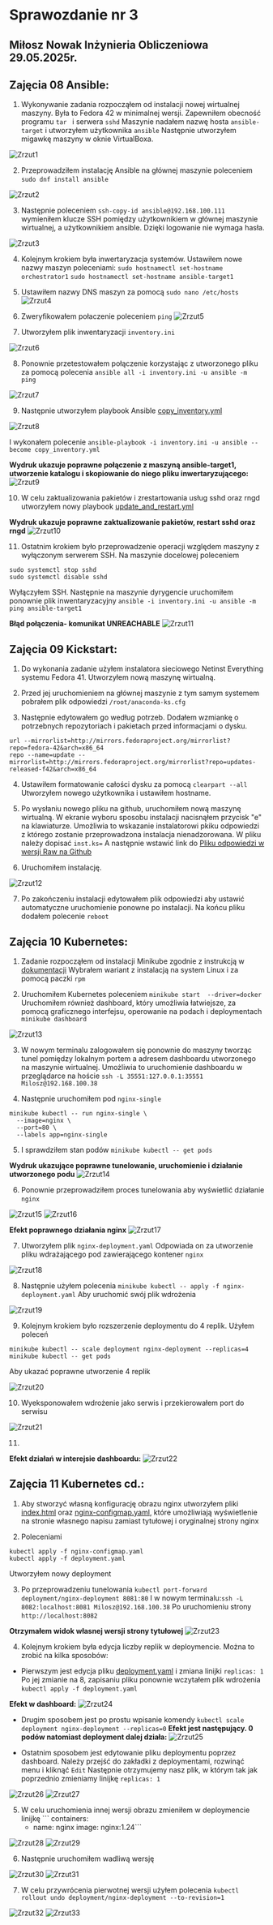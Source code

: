 # Sprawozdanie nr 3

## Miłosz Nowak Inżynieria Obliczeniowa 29.05.2025r.

## Zajęcia 08 Ansible:

1. Wykonywanie zadania rozpocząłem od instalacji nowej wirtualnej maszyny. Była to Fedora 42 w minimalnej wersji. Zapewniłem obecność programu ```tar ```
i serwera ```sshd```
Maszynie nadałem nazwę hosta ```ansible-target``` i utworzyłem użytkownika ```ansible```
Następnie utworzyłem migawkę maszyny w oknie VirtualBoxa.
 
![Zrzut1](screenshots/Zrzut1.png)

2. Przeprowadziłem instalację Ansible na głównej maszynie poleceniem ```sudo dnf install ansible```

![Zrzut2](screenshots/Zrzut2.png)

3. Następnie poleceniem ```ssh-copy-id ansible@192.168.100.111```
wymieniłem klucze SSH pomiędzy użytkownikiem w głównej maszynie wirtualnej, a użytkownikiem ansible. Dzięki logowanie nie wymaga hasła.

![Zrzut3](screenshots/Zrzut3.png)

4. Kolejnym krokiem była inwertaryzacja systemów. Ustawiłem nowe nazwy maszyn poleceniami:
```sudo hostnamectl set-hostname orchestrator1```
```sudo hostnamectl set-hostname ansible-target1```
5. Ustawiłem nazwy DNS maszyn za pomocą ```sudo nano /etc/hosts```
![Zrzut4](screenshots/Zrzut-A4.jpg)

6. Zweryfikowałem połaczenie poleceniem ```ping```
![Zrzut5](screenshots/Zrzut-A5.jpg)

7. Utworzyłem plik inwentaryzacji ```inventory.ini```

![Zrzut6](screenshots/Zrzut-A6.jpg)


8. Ponownie przetestowałem połączenie korzystając z utworzonego pliku za pomocą polecenia ```ansible all -i inventory.ini -u ansible -m ping```

![Zrzut7](screenshots/Zrzut-A7.png)
 

9. Następnie utworzyłem playbook Ansible [copy_inventory.yml](files/copy_inventory.yml)

![Zrzut8](screenshots/Zrzut-A8.png)

I wykonałem polecenie ```ansible-playbook -i inventory.ini -u ansible --become copy_inventory.yml```

**Wydruk ukazuje poprawne połączenie z maszyną ansible-target1, utworzenie katalogu i skopiowanie do niego pliku inwertaryzującego:**
![Zrzut9](screenshots/Zrzut-A9.png)

10. W celu zaktualizowania pakietów i zrestartowania usług sshd oraz rngd utworzyłem nowy playbook [update_and_restart.yml](files/update_and_restart.yml)

**Wydruk ukazuje poprawne zaktualizowanie pakietów, restart sshd oraz rngd**
![Zrzut10](screenshots/Zrzut-A10.png)

11. Ostatnim krokiem było przeprowadzenie operacji względem maszyny z wyłączonym serwerem SSH. Na maszynie docelowej poleceniem
```
sudo systemctl stop sshd
sudo systemctl disable sshd
```
Wyłączyłem SSH. Następnie na maszynie dyrygencie uruchomiłem ponownie plik inwentaryzacyjny ```ansible -i inventory.ini -u ansible -m ping ansible-target1```

**Błąd połączenia- komunikat UNREACHABLE**
![Zrzut11](screenshots/Zrzut-A11.png)

## Zajęcia 09 Kickstart:

1. Do wykonania zadanie użyłem instalatora sieciowego Netinst Everything systemu Fedora 41. Utworzyłem nową maszynę wirtualną.

2. Przed jej uruchomieniem na głównej maszynie z tym samym systemem pobrałem plik odpowiedzi ```/root/anaconda-ks.cfg```

3. Następnie edytowałem go według potrzeb. Dodałem wzmiankę o potrzebnych repozytoriach i pakietach przed informacjami o dysku.
```
url --mirrorlist=http://mirrors.fedoraproject.org/mirrorlist?repo=fedora-42&arch=x86_64
repo --name=update --mirrorlist=http://mirrors.fedoraproject.org/mirrorlist?repo=updates-released-f42&arch=x86_64
```

4. Ustawiłem formatowanie całości dysku za pomocą ```clearpart --all```
Utworzyłem nowego użytkownika i ustawiłem hostname.

5. Po wysłaniu nowego pliku na github, uruchomiłem nową maszynę wirtualną. W ekranie wyboru sposobu instalacji nacisnąłem przycisk "e" na klawiaturze. Umożliwia to wskazanie instalatorowi pkiku odpowiedzi z którego zostanie przeprowadzona instalacja nienadzorowana.
W pliku należy dopisać ```inst.ks=```
A następnie wstawić link do [Pliku odpowiedzi w wersji Raw na Github](https://raw.githubusercontent.com/InzynieriaOprogramowaniaAGH/MDO2025_INO/refs/heads/MN417158/INO/GCL02/MN417158/Sprawozdanie3/files/anaconda-ks.cfg)

6. Uruchomiłem instalację.

![Zrzut12](screenshots/ZrzutFedora)

7. Po zakończeniu instalacji edytowałem plik odpowiedzi aby ustawić automatyczne uruchomienie ponowne po instalacji. Na końcu pliku dodałem polecenie ```reboot```

 
## Zajęcia 10 Kubernetes:

1. Zadanie rozpocząłem od instalacji Minikube zgodnie z instrukcją w [dokumentacji](https://minikube.sigs.k8s.io/docs/start/?arch=%2Flinux%2Fx86-64%2Fstable%2Frpm+package)
Wybrałem wariant z instalacją na system Linux i za pomocą paczki ```rpm```

2. Uruchomiłem Kubernetes poleceniem ```minikube start  --driver=docker```
Uruchomiłem również dashboard, który umożliwia łatwiejsze, za pomocą graficznego interfejsu, operowanie na podach i deploymentach ```minikube dashboard```

![Zrzut13](screenshots/Zrzut5.png)

3. W nowym terminalu zalogowałem się ponownie do maszyny tworząc tunel pomiędzy lokalnym portem a adresem dashboardu utworzonego na maszynie wirtualnej. Umożliwia to uruchomienie dashboardu w przeglądarce na hoście
```ssh -L 35551:127.0.0.1:35551 Milosz@192.168.100.38```

4. Następnie uruchomiłem pod ```nginx-single```
```
minikube kubectl -- run nginx-single \
  --image=nginx \
  --port=80 \
  --labels app=nginx-single
```
5. I sprawdziłem stan podów ```minikube kubectl -- get pods```

**Wydruk ukazujące poprawne tunelowanie, uruchomienie i działanie utworzonego podu**
![Zrzut14](screenshots/Zrzut6.png)

6. Ponownie przeprowadziłem proces tunelowania aby wyświetlić działanie ```nginx```

![Zrzut15](screenshots/Zrzut7.png)
![Zrzut16](screenshots/Zrzut8.png)

**Efekt poprawnego działania nginx**
![Zrzut17](screenshots/Zrzut9.png)

7. Utworzyłem plik ```nginx-deployment.yaml```
Odpowiada on za utworzenie pliku wdrażającego pod zawierającego kontener ```nginx```

![Zrzut18](screenshots/Zrzut10.png)

8. Następnie użyłem polecenia ```minikube kubectl -- apply -f nginx-deployment.yaml```
Aby uruchomić swój plik wdrożenia

![Zrzut19](screenshots/Zrzut11.png)

9. Kolejnym krokiem było rozszerzenie deploymentu do 4 replik. Użyłem poleceń
```
minikube kubectl -- scale deployment nginx-deployment --replicas=4
minikube kubectl -- get pods
```
Aby ukazać poprawne utworzenie 4 replik

![Zrzut20](screenshots/Zrzut12.png)

10. Wyeksponowałem wdrożenie jako serwis i przekierowałem port do serwisu

![Zrzut21](screenshots/Zrzut13.png)

11. 
**Efekt działań w interejsie dashboardu:**
![Zrzut22](screenshots/Zrzut14.png)

## Zajęcia 11 Kubernetes cd.:

1. Aby stworzyć własną konfigurację obrazu nginx utworzyłem pliki [index.html](files/index.html) oraz [nginx-configmap.yaml](files/nginx-configmap.yaml), które umożliwiają wyświetlenie na stronie własnego napisu zamiast tytułowej i oryginalnej strony nginx

2. Poleceniami
```
kubectl apply -f nginx-configmap.yaml
kubectl apply -f deployment.yaml
```
Utworzyłem nowy deployment

3. Po przeprowadzeniu tunelowania ```kubectl port-forward deployment/nginx-deployment 8081:80```
I w nowym terminalu:```ssh -L 8082:localhost:8081 Milosz@192.168.100.38```
Po uruchomieniu strony ```http://localhost:8082```


**Otrzymałem widok własnej wersji strony tytułowej**
![Zrzut23](screenshots/Zrzut16.png)

4. Kolejnym krokiem była edycja liczby replik w deploymencie. Można to zrobić na kilka sposobów:
- Pierwszym jest edycja pliku [deployment.yaml](files/deployment.yaml) i zmiana linijki ```replicas: 1```
Po jej zmianie na 8, zapisaniu pliku ponownie wczytałem plik wdrożenia ```kubectl apply -f deployment.yaml```

**Efekt w dashboard:**
![Zrzut24](screenshots/Zrzut17.png)

- Drugim sposobem jest po prostu wpisanie komendy ```kubectl scale deployment nginx-deployment --replicas=0```
**Efekt jest następujący. 0 podów natomiast deployment dalej działa:**
![Zrzut25](screenshots/Zrzut18.png)

- Ostatnim sposobem jest edytowanie pliku deploymentu poprzez dashboard. Należy przejść do zakładki z deploymentami, rozwinąć menu i kliknąć ```Edit```
Następnie otrzymujemy nasz plik, w którym tak jak poprzednio zmieniamy linijkę ```replicas: 1```

![Zrzut26](screenshots/Zrzut19.png)
![Zrzut27](screenshots/Zrzut20.png)

5. W celu uruchomienia innej wersji obrazu zmieniłem w deploymencie linijkę ```      containers:
      - name: nginx
        image: nginx:1.24```

![Zrzut28](screenshots/Zrzut21.png)
![Zrzut29](screenshots/Zrzut22.png)

6. Następnie uruchomiłem wadliwą wersję

![Zrzut30](screenshots/Zrzut23.png)
![Zrzut31](screenshots/Zrzut24.png)

7. W celu przywrócenia pierwotnej wersji użyłem polecenia ```kubectl rollout undo deployment/nginx-deployment --to-revision=1```

![Zrzut32](screenshots/Zrzut25.png)
![Zrzut33](screenshots/Zrzut26.png)
